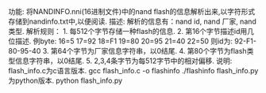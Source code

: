 功能:
    将NANDINFO.nni(16进制文件)中的nand flash的信息解析出来,以字符形式存储到nandinfo.txt中,以便阅读.
描述:
    解析的信息有：nand id, nand 厂家, nand 类型.
    解析规则：
        1. 每512个字节存储一种flash的信息.
        2. 第16个字节描述id用几位描述.
            例byte: 16=5 17=92 18=F1 19=80 20=95 21=40 22=50 则id为: 92-F1-80-95-40
        3. 第64个字节为厂家信息字符串，以0结尾.
        4. 第80个字节为flash类型信息字符串，以0结尾.
        5. 2,3,4条字节为每512字节中的相对偏移.
说明:
    flash_info.c为c语言版本.
        gcc flash_info.c -o flashinfo
        ./flashinfo
    flash_info.py为python版本.
        python flash_info.py
